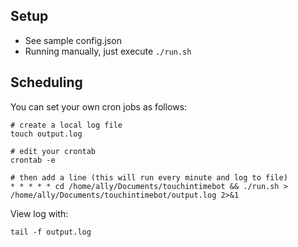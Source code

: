 ## Setup

- See sample config.json
- Running manually, just execute `./run.sh`

## Scheduling

You can set your own cron jobs as follows:

```
# create a local log file
touch output.log

# edit your crontab
crontab -e

# then add a line (this will run every minute and log to file)
* * * * * cd /home/ally/Documents/touchintimebot && ./run.sh > /home/ally/Documents/touchintimebot/output.log 2>&1
```

View log with:

`tail -f output.log`
